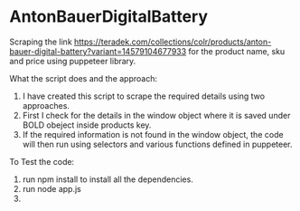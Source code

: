 # AntonBauerDigitalBattery
Scraping the link https://teradek.com/collections/colr/products/anton-bauer-digital-battery?variant=14579104677933  for the product name, sku and price using puppeteer library.


What the script does and the approach:
1. I have created this script to scrape the required details using two approaches.
2. First I check for the details in the window object where it is saved under BOLD obeject inside products key. 
3. If the required information is not found in the window object, the code will then run using selectors and various functions defined in puppeteer.

To Test the code:
1. run npm install to install all the dependencies.
2. run node app.js
3. 

